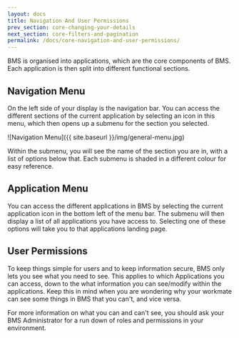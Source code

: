 ```yaml
---
layout: docs
title: Navigation And User Permissions
prev_section: core-changing-your-details
next_section: core-filters-and-pagination
permalink: /docs/core-navigation-and-user-permissions/
---
```


BMS is organised into applications, which are the core components of BMS. Each application is then split into different functional sections.

## Navigation Menu

On the left side of your display is the navigation bar. You can access the different sections of the current application by selecting an icon in this menu, which then opens up a submenu for the section you selected.

![Navigation Menu]({{ site.baseurl }}/img/general-menu.jpg)

Within the submenu, you will see the name of the section you are in, with a list of options below that. Each submenu is shaded in a different colour for easy reference.

## Application Menu

You can access the different applications in BMS by selecting the current application icon in the bottom left of the menu bar. The submenu will then display a list of all applications you have access to. Selecting one of these options will take you to that applications landing page.

## User Permissions

To keep things simple for users and to keep information secure, BMS only lets you see what you need to see. This applies to which Applications you can access, down to the what information you can see/modify within the applications. Keep this in mind when you are wondering why your workmate can see some things in BMS that you can't, and vice versa.

For more information on what you can and can't see, you should ask your BMS Administrator for a run down of roles and permissions in your environment.